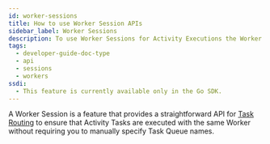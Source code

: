 ```yaml
---
id: worker-sessions
title: How to use Worker Session APIs
sidebar_label: Worker Sessions
description: To use Worker Sessions for Activity Executions the Worker must be enabled to use Sessions for the Workflows and Activities it is registered with.
tags:
  - developer-guide-doc-type
  - api
  - sessions
  - workers
ssdi:
  - This feature is currently available only in the Go SDK.
---
```


A Worker Session is a feature that provides a straightforward API for [Task Routing](/concepts/what-is-task-routing) to ensure that Activity Tasks are executed with the same Worker without requiring you to manually specify Task Queue names.
